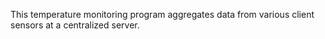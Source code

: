This temperature monitoring program aggregates data from various client sensors at a centralized server.
